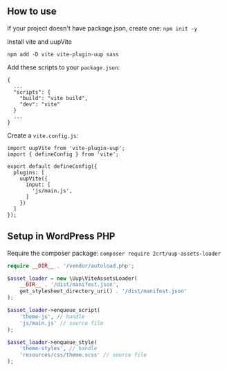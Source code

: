 ## How to use

If your project doesn't have package.json, create one: `npm init -y`

Install vite and uupVite
```
npm add -D vite vite-plugin-uup sass
```

Add these scripts to your `package.json`:

```
{
  ...
  "scripts": {
    "build": "vite build",
    "dev": "vite"
  }
  ...
}
```

Create a `vite.config.js`:
```
import uupVite from 'vite-plugin-uup';
import { defineConfig } from 'vite';

export default defineConfig({
  plugins: [
    uupVite({
      input: [
        'js/main.js',
      ]
    })
  ]
});
```

## Setup in WordPress PHP

Require the composer package: `composer require 2crt/uup-assets-loader`

```php
require __DIR__ . '/vendor/autoload.php';

$asset_loader = new \Uup\ViteAssetsLoader(
    __DIR__ . '/dist/manifest.json',
    get_stylesheet_directory_uri() . '/dist/manifest.json'
);

$asset_loader->enqueue_script(
    'theme-js', // handle
    'js/main.js' // source file
);

$asset_loader->enqueue_style(
    'theme-styles', // handle
    'resources/css/theme.scss' // source file
);
```

